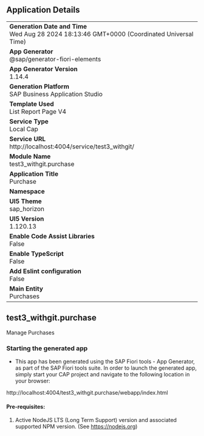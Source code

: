 ## Application Details
|               |
| ------------- |
|**Generation Date and Time**<br>Wed Aug 28 2024 18:13:46 GMT+0000 (Coordinated Universal Time)|
|**App Generator**<br>@sap/generator-fiori-elements|
|**App Generator Version**<br>1.14.4|
|**Generation Platform**<br>SAP Business Application Studio|
|**Template Used**<br>List Report Page V4|
|**Service Type**<br>Local Cap|
|**Service URL**<br>http://localhost:4004/service/test3_withgit/|
|**Module Name**<br>test3_withgit.purchase|
|**Application Title**<br>Purchase|
|**Namespace**<br>|
|**UI5 Theme**<br>sap_horizon|
|**UI5 Version**<br>1.120.13|
|**Enable Code Assist Libraries**<br>False|
|**Enable TypeScript**<br>False|
|**Add Eslint configuration**<br>False|
|**Main Entity**<br>Purchases|

## test3_withgit.purchase

Manage Purchases

### Starting the generated app

-   This app has been generated using the SAP Fiori tools - App Generator, as part of the SAP Fiori tools suite.  In order to launch the generated app, simply start your CAP project and navigate to the following location in your browser:

http://localhost:4004/test3_withgit.purchase/webapp/index.html

#### Pre-requisites:

1. Active NodeJS LTS (Long Term Support) version and associated supported NPM version.  (See https://nodejs.org)


